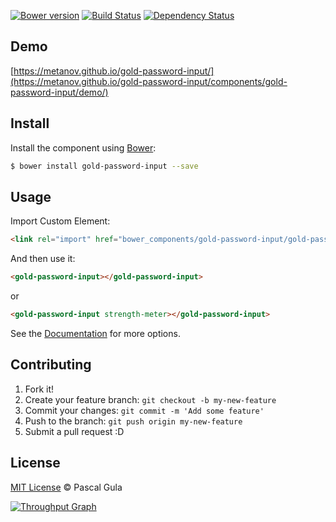 [![Bower version](https://badge.fury.io/bo/gold-password-input.svg)](https://badge.fury.io/bo/gold-password-input)
[![Build Status](https://travis-ci.org/MeTaNoV/gold-password-input.svg?branch=master)](https://travis-ci.org/MeTaNoV/gold-password-input)
[![Dependency Status](https://gemnasium.com/MeTaNoV/gold-password-input.svg)](https://gemnasium.com/MeTaNoV/gold-password-input)

## Demo

[https://metanov.github.io/gold-password-input/](https://metanov.github.io/gold-password-input/components/gold-password-input/demo/)

## Install

Install the component using [Bower](http://bower.io/):

```sh
$ bower install gold-password-input --save
```

## Usage

Import Custom Element:

```html
<link rel="import" href="bower_components/gold-password-input/gold-password-input.html">
```

And then use it:

```html
<gold-password-input></gold-password-input>
```
or
```html
<gold-password-input strength-meter></gold-password-input>
```

See the [Documentation](https://metanov.github.io/gold-password-input/) for more options.

## Contributing

1. Fork it!
2. Create your feature branch: `git checkout -b my-new-feature`
3. Commit your changes: `git commit -m 'Add some feature'`
4. Push to the branch: `git push origin my-new-feature`
5. Submit a pull request :D

## License

[MIT License](http://opensource.org/licenses/MIT) © Pascal Gula

[![Throughput Graph](https://graphs.waffle.io/MeTaNoV/gold-password-input/throughput.svg)](https://waffle.io/MeTaNoV/gold-password-input/metrics)


